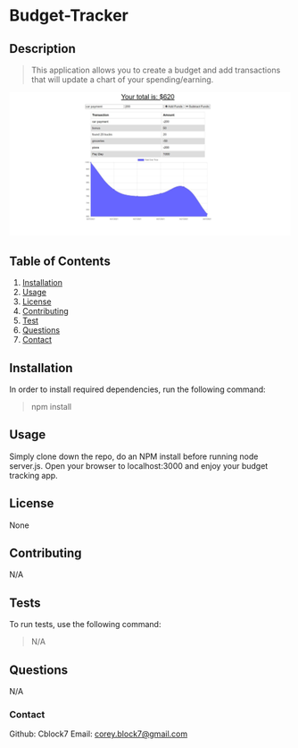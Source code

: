# Budget-Tracker
## Description 
> This application allows you to create a budget and add transactions that will update a chart of your spending/earning. 

![](/public/SS1.JPG)

## Table of Contents 
1. [Installation](#installation) 
2. [Usage](#usage) 
3. [License](#license) 
4. [Contributing](#contributing) 
5. [Test](#tests)
6. [Questions](#questions)
7. [Contact](#contact) 

## Installation <a name="installation"></a>
In order to install required dependencies, run the following command:
> npm install 

## Usage 
Simply clone down the repo, do an NPM install before running node server.js. Open your browser to localhost:3000 and enjoy your budget tracking app. 

## License 
None 

## Contributing 
N/A 

## Tests 
To run tests, use the following command:
> N/A 

## Questions 
N/A

### Contact
Github: Cblock7
Email: corey.block7@gmail.com    

    
